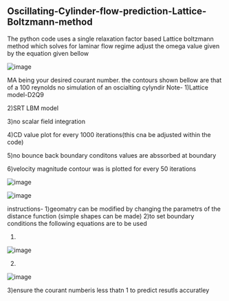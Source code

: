 ## Oscillating-Cylinder-flow-prediction-Lattice-Boltzmann-method
The python code uses a single relaxation factor based Lattice  boltzmann method which solves for laminar flow regime adjust the omega value given by the equation given bellow


![image](https://github.com/Rushilrajesh1256/Oscillating-Cylinder-flow-prediction-Lattice-Boltzmann-method/assets/152313008/6c7598f1-b2bb-435f-801f-c34c2f5eab51)



MA being your desired courant number.
the contours shown bellow are that of a 100 reynolds no simulation of an oscialting  cylyndir
Note-
1)Lattice model-D2Q9

2)SRT LBM model

3)no scalar field integration

4)CD value  plot for every 1000  iterations(this cna be adjusted within the code)

5)no bounce back boundary conditons values  are abssorbed at boundary

6)velocity magnitude contour was is plotted  for every 50 iterations 



![image](https://github.com/Rushilrajesh1256/Oscillating-Cylinder-flow-prediction-Lattice-Boltzmann-method/assets/152313008/846c5f81-eeda-49b3-ba0d-f7ccc510114f)


![image](https://github.com/Rushilrajesh1256/Oscillating-Cylinder-flow-prediction-Lattice-Boltzmann-method/assets/152313008/2106190b-36a6-4bb6-86cb-cc97af708893)


instructions-
1)geomatry can be modified by changing the parametrs of  the distance function (simple shapes can be made)
2)to set boundary  conditions the following equations  are to be used
  
  
  1)
  ![image](https://github.com/Rushilrajesh1256/Oscillating-Cylinder-flow-prediction-Lattice-Boltzmann-method/assets/152313008/c3321258-1854-418f-9cad-c9e60f68ce8e)


  2)
  ![image](https://github.com/Rushilrajesh1256/Oscillating-Cylinder-flow-prediction-Lattice-Boltzmann-method/assets/152313008/22e8dab0-072c-4ace-a315-c9b465268628)


3)ensure  the  courant numberis  less  thatn 1 to predict   resutls accuratley








  







